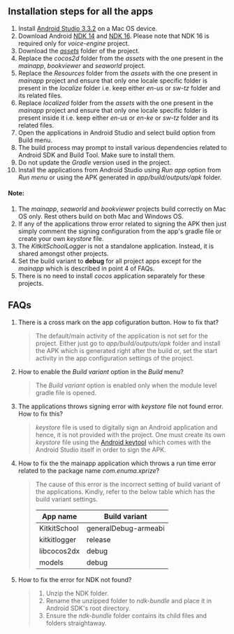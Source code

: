 ## Installation steps for all the apps
1. Install [Android Studio 3.3.2](https://dl.google.com/dl/android/studio/install/3.3.2.0/android-studio-ide-182.5314842-mac.dmg) on a Mac OS device.
2. Download Android [NDK 14](https://dl.google.com/android/repository/android-ndk-r14b-darwin-x86_64.zip) and [NDK 16](https://dl.google.com/android/repository/android-ndk-r16b-darwin-x86_64.zip). Please note that NDK 16 is required only for _voice-engine_ project.
3. Download the [_assets_](https://github.com/XPRIZE/GLEXP-Team-KitkitSchool/releases) folder of the project.
4. Replace the _cocos2d_ folder from the _assets_ with the one present in the _mainapp_, _bookviewer_ and _seaworld_ project.
5. Replace the _Resources_ folder from the _assets_ with the one present in _mainapp_ project and ensure that only one locale specific folder is present in the _localize_ folder i.e. keep either _en-us_ or _sw-tz_ folder and its related files.
6. Replace _localized_ folder from the _assets_ with the one present in the _mainapp_ project and ensure that only one locale specific folder is present inside it i.e. keep either _en-us_ or _en-ke_ or _sw-tz_ folder and its related files.
7. Open the applications in Android Studio and select build option from Build menu.
8. The build process may prompt to install various dependencies related to Android SDK and Build Tool. Make sure to install them.
9. Do not update the _Gradle_ version used in the project.
10. Install the applications from Android Studio using _Run app_ option from _Run menu_ or using the APK generated in _app/build/outputs/apk_ folder.

#### Note:
1. The _mainapp_, _seaworld_ and _bookviewer_ projects build correctly on Mac OS only. Rest others build on both Mac and Windows OS.
2. If any of the applications throw error related to signing the APK then just simply comment the signing configuration from the app's gradle file or create your own _keystore_ file.
2. The _KitkitSchoolLogger_ is not a standalone application. Instead, it is shared amongst other projects.
3. Set the build variant to __debug__ for all project apps except for the _mainapp_ which is described in point 4 of FAQs.
2. There is no need to install _cocos_ application separately for these projects.

## FAQs
1. There is a cross mark on the app cofiguration button. How to fix that?

    >The default/main activity of the application is not set for the project. Either just go to _app/build/outputs/apk_ folder and install the APK which is generated right after the build or, set the start activity in the app configuration settings of the project.

2. How to enable the _Build variant_ option in the _Build_ menu?
	>The _Build variant_ option is enabled only when the module level gradle file is opened.

3. The applications throws signing error with _keystore_ file not found error. How to fix this?

	>_keystore_ file is used to digitally sign an Android application and hence, it is not provided with the project. One must create its own _keystore_ file using the [Android keytool](https://developer.android.com/studio/publish/app-signing) which comes with the Android Studio itself in order to sign the APK.

4. How to fix the the mainapp application which throws a run time error related to the package name _com.enuma.xprize_?
	> The cause of this error is the incorrect setting of build variant of the applications. Kindly, refer to the below table which has the build variant settings.
	> 
	> |App name| Build variant|
	> |--------|--------------|
	> |KitkitSchool|generalDebug-armeabi|
	> |kitkitlogger|release|
	> |libcocos2dx|debug|
	> models|debug|

5. How to fix the error for NDK not found?

	> 1. Unzip the NDK folder.
	> 2. Rename the unzipped folder to _ndk-bundle_ and place it in Android SDK's root directory.
	> 3. Ensure the _ndk-bundle_ folder contains its child files and folders straightaway.
